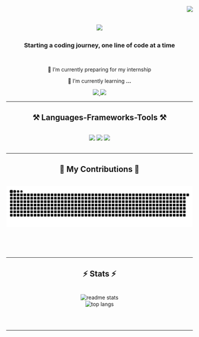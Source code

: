 <img align="right" src="https://visitor-badge.laobi.icu/badge?page_id=edaprgs.edaprgs" />

<h1 align="center">
    <img src="https://readme-typing-svg.herokuapp.com/?font=Righteous&size=35&center=true&vCenter=true&width=500&height=70&duration=4000&lines=Hello+World!+🌍;+I'm+Eda+Grace+Paragoso;&color=FB6F92" />
</h1>

<h3 align="center">Starting a coding journey, one line of code at a time</h3>

<br/>

<div align="center">
 
 🔭 I’m currently preparing for my internship
 
 🌱 I’m currently learning **...**

 </div>
 
<div align="center"> 
  <a href="mailto:edaparagoso2002@gmail.com">
    <img src="https://img.shields.io/badge/Gmail-333333?style=for-the-badge&logo=gmail&logoColor=FB6F92" target="_blank" />
  </a>
  <a href="https://linkedin.com/in/eda-grace-paragoso" target="_blank">
    <img src="https://img.shields.io/badge/LinkedIn-0077B5?style=for-the-badge&logo=linkedin&logoColor=white" target="_blank" />
  </a>
</div>

 <hr/>
 
<h2 align="center">⚒️ Languages-Frameworks-Tools ⚒️</h2>
<br/>
<div align="center">
    <img src="https://skillicons.dev/icons?i=c,cpp,python,html,css,flask" />
    <img src="https://skillicons.dev/icons?i=figma,vscode,github,git,discord,bitbucket" />
    <img src="https://skillicons.dev/icons?i=mysql,postgres,sqlite,notion,postman,wordpress" /><br>
</div>

<br/>
<hr/>

<div align="center">
  <h2>🐍 My Contributions 🐍</h2>
  <br>
  <img alt="snake eating my contributions" src="https://raw.githubusercontent.com/edaprgs/edaprgs/output/github-contribution-grid-snake.svg" />
  
  <br/><br/><br/>
</div>

<hr/>

<h2 align="center">⚡ Stats ⚡</h2>
<br>
<div align=center>
  
  <img width=390 src="https://github-readme-stats.vercel.app/api?username=edaprgs&count_private=true&show_icons=true&theme=react&rank_icon=github&border_radius=10" alt="readme stats" />
  <br/>
  <img width=325 align="center" src="https://github-readme-stats.vercel.app/api/top-langs/?username=edaprgs&hide=HTML&langs_count=8&layout=compact&theme=react&border_radius=10&size_weight=0.5&count_weight=0.5&exclude_repo=github-readme-stats" alt="top langs" />
</div>

<br/><br/>

<hr/>
